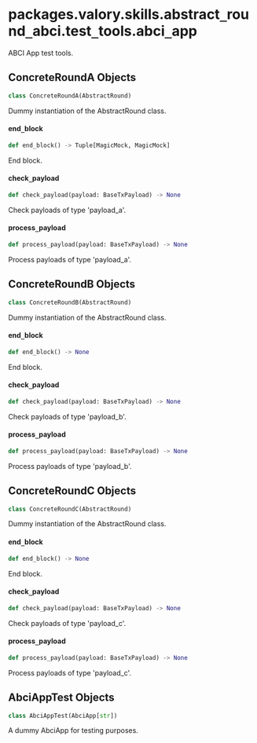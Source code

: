 <a id="packages.valory.skills.abstract_round_abci.test_tools.abci_app"></a>

# packages.valory.skills.abstract`_`round`_`abci.test`_`tools.abci`_`app

ABCI App test tools.

<a id="packages.valory.skills.abstract_round_abci.test_tools.abci_app.ConcreteRoundA"></a>

## ConcreteRoundA Objects

```python
class ConcreteRoundA(AbstractRound)
```

Dummy instantiation of the AbstractRound class.

<a id="packages.valory.skills.abstract_round_abci.test_tools.abci_app.ConcreteRoundA.end_block"></a>

#### end`_`block

```python
def end_block() -> Tuple[MagicMock, MagicMock]
```

End block.

<a id="packages.valory.skills.abstract_round_abci.test_tools.abci_app.ConcreteRoundA.check_payload"></a>

#### check`_`payload

```python
def check_payload(payload: BaseTxPayload) -> None
```

Check payloads of type 'payload_a'.

<a id="packages.valory.skills.abstract_round_abci.test_tools.abci_app.ConcreteRoundA.process_payload"></a>

#### process`_`payload

```python
def process_payload(payload: BaseTxPayload) -> None
```

Process payloads of type 'payload_a'.

<a id="packages.valory.skills.abstract_round_abci.test_tools.abci_app.ConcreteRoundB"></a>

## ConcreteRoundB Objects

```python
class ConcreteRoundB(AbstractRound)
```

Dummy instantiation of the AbstractRound class.

<a id="packages.valory.skills.abstract_round_abci.test_tools.abci_app.ConcreteRoundB.end_block"></a>

#### end`_`block

```python
def end_block() -> None
```

End block.

<a id="packages.valory.skills.abstract_round_abci.test_tools.abci_app.ConcreteRoundB.check_payload"></a>

#### check`_`payload

```python
def check_payload(payload: BaseTxPayload) -> None
```

Check payloads of type 'payload_b'.

<a id="packages.valory.skills.abstract_round_abci.test_tools.abci_app.ConcreteRoundB.process_payload"></a>

#### process`_`payload

```python
def process_payload(payload: BaseTxPayload) -> None
```

Process payloads of type 'payload_b'.

<a id="packages.valory.skills.abstract_round_abci.test_tools.abci_app.ConcreteRoundC"></a>

## ConcreteRoundC Objects

```python
class ConcreteRoundC(AbstractRound)
```

Dummy instantiation of the AbstractRound class.

<a id="packages.valory.skills.abstract_round_abci.test_tools.abci_app.ConcreteRoundC.end_block"></a>

#### end`_`block

```python
def end_block() -> None
```

End block.

<a id="packages.valory.skills.abstract_round_abci.test_tools.abci_app.ConcreteRoundC.check_payload"></a>

#### check`_`payload

```python
def check_payload(payload: BaseTxPayload) -> None
```

Check payloads of type 'payload_c'.

<a id="packages.valory.skills.abstract_round_abci.test_tools.abci_app.ConcreteRoundC.process_payload"></a>

#### process`_`payload

```python
def process_payload(payload: BaseTxPayload) -> None
```

Process payloads of type 'payload_c'.

<a id="packages.valory.skills.abstract_round_abci.test_tools.abci_app.AbciAppTest"></a>

## AbciAppTest Objects

```python
class AbciAppTest(AbciApp[str])
```

A dummy AbciApp for testing purposes.

